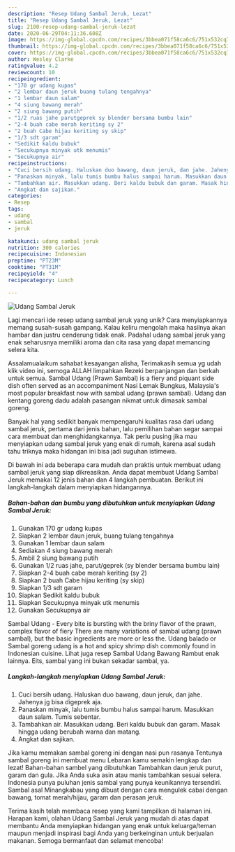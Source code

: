```yaml
---
description: "Resep Udang Sambal Jeruk, Lezat"
title: "Resep Udang Sambal Jeruk, Lezat"
slug: 2100-resep-udang-sambal-jeruk-lezat
date: 2020-06-29T04:11:36.608Z
image: https://img-global.cpcdn.com/recipes/3bbea071f58ca6c6/751x532cq70/udang-sambal-jeruk-foto-resep-utama.jpg
thumbnail: https://img-global.cpcdn.com/recipes/3bbea071f58ca6c6/751x532cq70/udang-sambal-jeruk-foto-resep-utama.jpg
cover: https://img-global.cpcdn.com/recipes/3bbea071f58ca6c6/751x532cq70/udang-sambal-jeruk-foto-resep-utama.jpg
author: Wesley Clarke
ratingvalue: 4.2
reviewcount: 10
recipeingredient:
- "170 gr udang kupas"
- "2 lembar daun jeruk buang tulang tengahnya"
- "1 lembar daun salam"
- "4 siung bawang merah"
- "2 siung bawang putih"
- "1/2 ruas jahe parutgeprek sy blender bersama bumbu lain"
- "2-4 buah cabe merah keriting sy 2"
- "2 buah Cabe hijau keriting sy skip"
- "1/3 sdt garam"
- "Sedikit kaldu bubuk"
- "Secukupnya minyak utk menumis"
- "Secukupnya air"
recipeinstructions:
- "Cuci bersih udang. Haluskan duo bawang, daun jeruk, dan jahe. Jahenya jg bisa digeprek aja."
- "Panaskan minyak, lalu tumis bumbu halus sampai harum. Masukkan daun salam. Tumis sebentar."
- "Tambahkan air. Masukkan udang. Beri kaldu bubuk dan garam. Masak hingga udang berubah warna dan matang."
- "Angkat dan sajikan."
categories:
- Resep
tags:
- udang
- sambal
- jeruk

katakunci: udang sambal jeruk 
nutrition: 300 calories
recipecuisine: Indonesian
preptime: "PT23M"
cooktime: "PT31M"
recipeyield: "4"
recipecategory: Lunch

---
```



![Udang Sambal Jeruk](https://img-global.cpcdn.com/recipes/3bbea071f58ca6c6/751x532cq70/udang-sambal-jeruk-foto-resep-utama.jpg)

Lagi mencari ide resep udang sambal jeruk yang unik? Cara menyiapkannya memang susah-susah gampang. Kalau keliru mengolah maka hasilnya akan hambar dan justru cenderung tidak enak. Padahal udang sambal jeruk yang enak seharusnya memiliki aroma dan cita rasa yang dapat memancing selera kita.

Assalamualaikum sahabat kesayangan alisha, Terimakasih semua yg udah klik video ini, semoga ALLAH limpahkan Rezeki berpanjangan dan berkah untuk semua. Sambal Udang (Prawn Sambal) is a fiery and piquant side dish often served as an accompaniment Nasi Lemak Bungkus, Malaysia&#39;s most popular breakfast now with sambal udang (prawn sambal). Udang dan kentang goreng dadu adalah pasangan nikmat untuk dimasak sambal goreng.

Banyak hal yang sedikit banyak mempengaruhi kualitas rasa dari udang sambal jeruk, pertama dari jenis bahan, lalu pemilihan bahan segar sampai cara membuat dan menghidangkannya. Tak perlu pusing jika mau menyiapkan udang sambal jeruk yang enak di rumah, karena asal sudah tahu triknya maka hidangan ini bisa jadi suguhan istimewa.


Di bawah ini ada beberapa cara mudah dan praktis untuk membuat udang sambal jeruk yang siap dikreasikan. Anda dapat membuat Udang Sambal Jeruk memakai 12 jenis bahan dan 4 langkah pembuatan. Berikut ini langkah-langkah dalam menyiapkan hidangannya.

<!--inarticleads1-->

##### Bahan-bahan dan bumbu yang dibutuhkan untuk menyiapkan Udang Sambal Jeruk:

1. Gunakan 170 gr udang kupas
1. Siapkan 2 lembar daun jeruk, buang tulang tengahnya
1. Gunakan 1 lembar daun salam
1. Sediakan 4 siung bawang merah
1. Ambil 2 siung bawang putih
1. Gunakan 1/2 ruas jahe, parut/geprek (sy blender bersama bumbu lain)
1. Siapkan 2-4 buah cabe merah keriting (sy 2)
1. Siapkan 2 buah Cabe hijau keriting (sy skip)
1. Siapkan 1/3 sdt garam
1. Siapkan Sedikit kaldu bubuk
1. Siapkan Secukupnya minyak utk menumis
1. Gunakan Secukupnya air


Sambal Udang - Every bite is bursting with the briny flavor of the prawn, complex flavor of fiery There are many variations of sambal udang (prawn sambal), but the basic ingredients are more or less the. Udang balado or Sambal goreng udang is a hot and spicy shrimp dish commonly found in Indonesian cuisine. Lihat juga resep Sambal Udang Bawang Rambut enak lainnya. Eits, sambal yang ini bukan sekadar sambal, ya. 

<!--inarticleads2-->

##### Langkah-langkah menyiapkan Udang Sambal Jeruk:

1. Cuci bersih udang. Haluskan duo bawang, daun jeruk, dan jahe. Jahenya jg bisa digeprek aja.
1. Panaskan minyak, lalu tumis bumbu halus sampai harum. Masukkan daun salam. Tumis sebentar.
1. Tambahkan air. Masukkan udang. Beri kaldu bubuk dan garam. Masak hingga udang berubah warna dan matang.
1. Angkat dan sajikan.


Jika kamu memakan sambal goreng ini dengan nasi pun rasanya Tentunya sambal goreng ini membuat menu Lebaran kamu semakin lengkap dan lezat! Bahan-bahan sambel yang dibutuhkan Tambahkan daun jeruk purut, garam dan gula. Jika Anda suka asin atau manis tambahkan sesuai selera. Indonesia punya puluhan jenis sambal yang punya keunikannya tersendiri. Sambal asal Minangkabau yang dibuat dengan cara mengulek cabai dengan bawang, tomat merah/hijau, garam dan perasan jeruk. 

Terima kasih telah membaca resep yang kami tampilkan di halaman ini. Harapan kami, olahan Udang Sambal Jeruk yang mudah di atas dapat membantu Anda menyiapkan hidangan yang enak untuk keluarga/teman maupun menjadi inspirasi bagi Anda yang berkeinginan untuk berjualan makanan. Semoga bermanfaat dan selamat mencoba!
